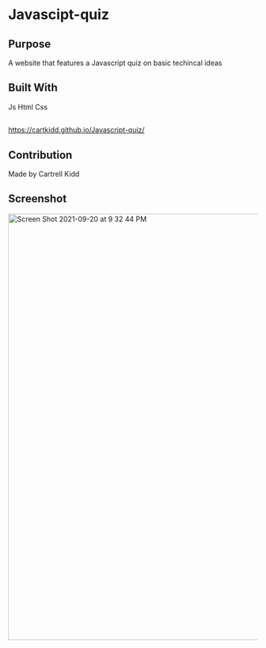 # Javascipt-quiz

## Purpose
A website that features a Javascript quiz on basic techincal ideas

## Built With
Js
Html
Css

##
https://cartkidd.github.io/Javascript-quiz/

## Contribution
Made by Cartrell Kidd

## Screenshot
<img width="860" alt="Screen Shot 2021-09-20 at 9 32 44 PM" src="https://user-images.githubusercontent.com/88847604/134098909-ab3ea320-25b9-489e-bc1b-72b6295181dd.png">
